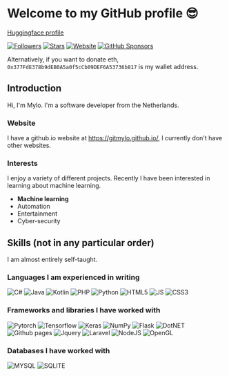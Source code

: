 # Welcome to my GitHub profile 😎

[Huggingface profile](https://huggingface.co/GitMylo)

[![Followers](https://img.shields.io/github/followers/gitmylo?style=for-the-badge)](https://github.com/gitmylo?tab=followers)
[![Stars](https://img.shields.io/github/stars/gitmylo?affiliations=OWNER%2CCOLLABORATOR&style=for-the-badge)](https://github.com/gitmylo?tab=repositories)
[![Website](https://img.shields.io/website?down_message=Offline&style=for-the-badge&up_message=Online&url=https%3A%2F%2Fgitmylo.github.io%2F)](https://gitmylo.github.io/)
[![GitHub Sponsors](https://img.shields.io/github/sponsors/gitmylo?style=for-the-badge)](https://github.com/sponsors/gitmylo/)

Alternatively, if you want to donate eth, `0x377FdE378b9dEB0A5a0f5cCb09DEF6A53736b817` is my wallet address.

## Introduction
Hi, I'm Mylo. I'm a software developer from the Netherlands.

### Website
I have a github.io website at https://gitmylo.github.io/, I currently don't have other websites.

### Interests
I enjoy a variety of different projects. Recently I have been interested in learning about machine learning.
* **Machine learning**
* Automation
* Entertainment
* Cyber-security

## Skills (not in any particular order)

I am almost entirely self-taught.

### Languages I am experienced in writing
![C#](https://img.shields.io/badge/C%23-239120?style=for-the-badge&logo=c-sharp&logoColor=white)
![Java](https://img.shields.io/badge/java-%23ED8B00.svg?style=for-the-badge&logo=openjdk&logoColor=white)
![Kotlin](https://img.shields.io/badge/kotlin-%237F52FF.svg?style=for-the-badge&logo=kotlin&logoColor=white)
![PHP](https://img.shields.io/badge/php-%23777BB4.svg?style=for-the-badge&logo=php&logoColor=white)
![Python](https://img.shields.io/badge/python-3670A0?style=for-the-badge&logo=python&logoColor=ffdd54)
![HTML5](https://img.shields.io/badge/HTML5-E34F26?style=for-the-badge&logo=html5&logoColor=white)
![JS](https://img.shields.io/badge/JavaScript-323330?style=for-the-badge&logo=javascript&logoColor=F7DF1E)
![CSS3](https://img.shields.io/badge/CSS3-1572B6?style=for-the-badge&logo=css3&logoColor=white)

### Frameworks and libraries I have worked with
![Pytorch](https://img.shields.io/badge/PyTorch-EE4C2C?style=for-the-badge&logo=pytorch&logoColor=white)
![Tensorflow](https://img.shields.io/badge/TensorFlow-FF6F00?style=for-the-badge&logo=tensorflow&logoColor=white)
![Keras](https://img.shields.io/badge/Keras-FF0000?style=for-the-badge&logo=keras&logoColor=white)
![NumPy](https://img.shields.io/badge/numpy-%23013243.svg?style=for-the-badge&logo=numpy&logoColor=white)
![Flask](https://img.shields.io/badge/Flask-000000?style=for-the-badge&logo=flask&logoColor=white)
![DotNET](https://img.shields.io/badge/.NET-512BD4?style=for-the-badge&logo=dotnet&logoColor=white)
![Github pages](https://img.shields.io/badge/GitHub%20Pages-222222?style=for-the-badge&logo=GitHub%20Pages&logoColor=white)
![Jquery](https://img.shields.io/badge/jQuery-0769AD?style=for-the-badge&logo=jquery&logoColor=white)
![Laravel](https://img.shields.io/badge/Laravel-FF2D20?style=for-the-badge&logo=laravel&logoColor=white)
![NodeJS](https://img.shields.io/badge/Node%20js-339933?style=for-the-badge&logo=nodedotjs&logoColor=white)
![OpenGL](https://img.shields.io/badge/OpenGL-FFFFFF?style=for-the-badge&logo=opengl)

### Databases I have worked with
![MYSQL](https://img.shields.io/badge/MySQL-005C84?style=for-the-badge&logo=mysql&logoColor=white)
![SQLITE](https://img.shields.io/badge/SQLite-07405E?style=for-the-badge&logo=sqlite&logoColor=white)
